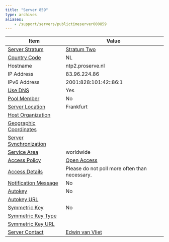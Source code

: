 ```yaml
---
title: "Server 859"
type: archives
aliases:
    - /support/servers/publictimeserver000859
---
```


| Item | Value |
| ----- | ----- |
| [Server Stratum](/support/servers/serverstratum) | [Stratum Two](/support/servers/stratumtwotimeservers) |
| [Country Code](/support/servers/countrycode) | NL |
| Hostname |  ntp2.proserve.nl  |
| IP Address |  83.96.224.86  |
| IPv6 Address |  2001:828:101:42::86:1 |
| [Use DNS](/support/servers/usedns) | Yes |
| [Pool Member](/support/servers/poolmember) | No |
| [Server Location](/support/servers/serverlocation) | Frankfurt |
| [Host Organization](/support/servers/hostorganization) | |
| [ Geographic Coordinates](/support/servers/geographiccoordinates) |  |
| [Server Synchronization](/support/servers/serversynchronization) | |
| [Service Area](/support/servers/servicearea) | worldwide |
| [Access Policy](/support/servers/accesspolicy) | [Open Access](/support/servers/openaccess) |
| [Access Details](/support/servers/accessdetails) |  Please do not poll more often than necessary.  |
| [Notification Message](/support/servers/notificationmessage) | No |
| [Autokey](/support/servers/autokey) | No |
| [Autokey URL](/support/servers/autokeyurl) | |
| [Symmetric Key](/support/servers/symmetrickey) | No |
| [Symmetric Key Type](/support/servers/symmetrickeytype) | |
| [Symmetric Key URL](/support/servers/symmetrickeyurl) | |
| [Server Contact](/support/servers/servercontact) | [Edwin van Vliet](mailto:edwin@proserve.nl) |